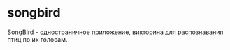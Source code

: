 # songbird

[SongBird](https://poly-titova-songbird.netlify.app/) - одностраничное приложение, викторина для распознавания птиц по их голосам.